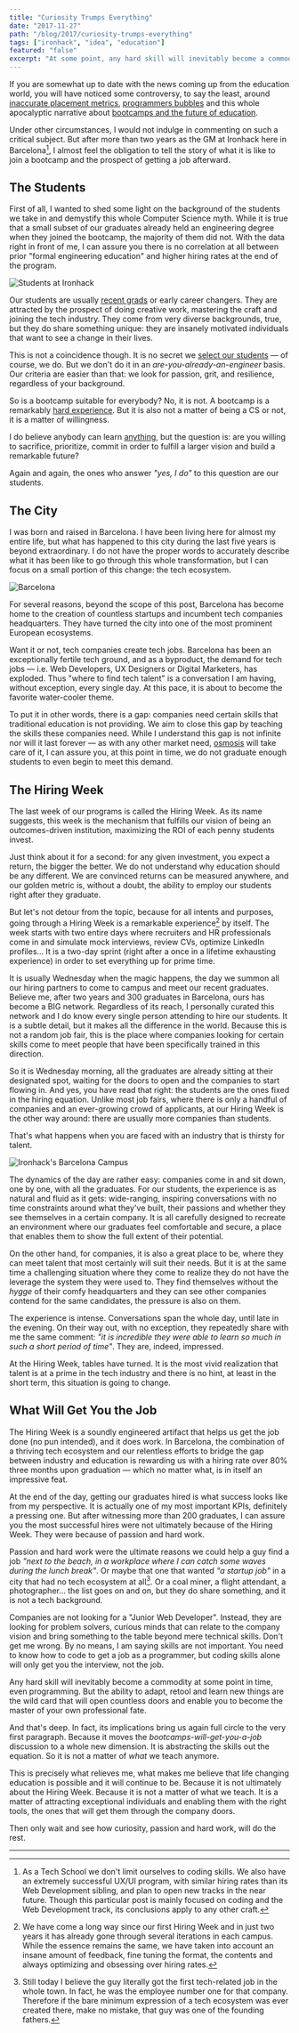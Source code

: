 ```yaml
---
title: "Curiosity Trumps Everything"
date: "2017-11-27"
path: "/blog/2017/curiosity-trumps-everything"
tags: ["ironhack", "idea", "education"]
featured: "false"
excerpt: "At some point, any hard skill will inevitably become a commodity. The ability to adapt, retool and learn new things will become the keys to master your own professional fate."
---
```


If you are somewhat up to date with the news coming up from the education world, you will have noticed some controversy, to say the least, around [inaccurate placement metrics](https://arstechnica.com/tech-policy/2017/10/one-of-the-original-coding-schools-must-pay-375k-over-employment-claims/), [programmers bubbles](https://medium.com/@TebbaVonMathenstien/are-programmers-headed-toward-another-bursting-bubble-528e30c59a0e) and this whole apocalyptic narrative about [bootcamps and the future of education](https://www.nytimes.com/2017/08/24/technology/coding-boot-camps-close.html).

Under other circumstances, I would not indulge in commenting on such a critical subject. But after more than two years as the GM at Ironhack here in Barcelona[^1], I almost feel the obligation to tell the story of what it is like to join a bootcamp and the prospect of getting a job afterward.


## The Students
First of all, I wanted to shed some light on the background of the students we take in and demystify this whole Computer Science myth. While it is true that a small subset of our graduates already held an engineering degree when they joined the bootcamp, the majority of them did not. With the data right in front of me, I can assure you there is no correlation at all between prior "formal engineering education" and higher hiring rates at the end of the program.

![Students at Ironhack](./ironhack-student.jpg "Students from the Web Development Bootcamp coding at Ironhack")

Our students are usually [recent grads](/blog/2016/skip-college) or early career changers. They are attracted by the prospect of doing creative work, mastering the craft and joining the tech industry. They come from very diverse backgrounds, true, but they do share something unique: they are insanely motivated individuals that want to see a change in their lives.

This is not a coincidence though. It is no secret we [select our students](/blog/2017/alignment) — of course, we do. But we don't do it in an *are-you-already-an-engineer* basis. Our criteria are easier than that: we look for passion, grit, and resilience, regardless of your background.

So is a bootcamp suitable for everybody? No, it is not. A bootcamp is a remarkably [hard experience](/blog/2016/ironhack-experience). But it is also not a matter of being a CS or not, it is a matter of willingness.

I do believe anybody can learn [anything](/blog/2017/anything-you-want), but the question is: are you willing to sacrifice, prioritize, commit in order to fulfill a larger vision and build a remarkable future?

Again and again, the ones who answer *"yes, I do"* to this question are our students.


## The City
I was born and raised in Barcelona. I have been living here for almost my entire life, but what has happened to this city during the last five years is beyond extraordinary. I do not have the proper words to accurately describe what it has been like to go through this whole transformation, but I can focus on a small portion of this change: the tech ecosystem.

![Barcelona](./ironhack-barcelona.jpg "Barcelona from the Bunkers")

For several reasons, beyond the scope of this post, Barcelona has become home to the creation of countless startups and incumbent tech companies headquarters. They have turned the city into one of the most prominent European ecosystems.

Want it or not, tech companies create tech jobs. Barcelona has been an exceptionally fertile tech ground, and as a byproduct, the demand for tech jobs — i.e. Web Developers, UX Designers or Digital Marketers, has exploded. Thus "where to find tech talent" is a conversation I am having, without exception, every single day. At this pace, it is about to become the favorite water-cooler theme.

To put it in other words, there is a gap: companies need certain skills that traditional education is not providing. We aim to close this gap by teaching the skills these companies need. While I understand this gap is not infinite nor will it last forever — as with any other market need, [osmosis](https://en.wikipedia.org/wiki/Osmosis) will take care of it, I can assure you, at this point in time, we do not graduate enough students to even begin to meet this demand.


## The Hiring Week
The last week of our programs is called the Hiring Week. As its name suggests, this week is the mechanism that fulfills our vision of being an outcomes-driven institution, maximizing the ROI of each penny students invest.

Just think about it for a second: for any given investment, you expect a return, the bigger the better. We do not understand why education should be any different. We are convinced returns can be measured anywhere, and our golden metric is, without a doubt, the ability to employ our students right after they graduate.

But let's not detour from the topic, because for all intents and purposes, going through a Hiring Week is a remarkable experience[^2] by itself. The week starts with two entire days where recruiters and HR professionals come in and simulate mock interviews, review CVs, optimize LinkedIn profiles… It is a two-day sprint (right after a once in a lifetime exhausting experience) in order to set everything up for prime time.

It is usually Wednesday when the magic happens, the day we summon all our hiring partners to come to campus and meet our recent graduates. Believe me, after two years and 300 graduates in Barcelona, ours has become a BIG network. Regardless of its reach, I personally curated this network and I do know every single person attending to hire our students. It is a subtle detail, but it makes all the difference in the world. Because this is not a random job fair, this is the place where companies looking for certain skills come to meet people that have been specifically trained in this direction.

So it is Wednesday morning, all the graduates are already sitting at their designated spot, waiting for the doors to open and the companies to start flowing in. And yes, you have read that right: the students are the ones fixed in the hiring equation. Unlike most job fairs, where there is only a handful of companies and an ever-growing crowd of applicants, at our Hiring Week is the other way around: there are usually more companies than students.

That's what happens when you are faced with an industry that is thirsty for talent.

![Ironhack's Barcelona Campus](./ironhack-campus-event.jpg "An event at the Ironhack's Barcelona Campus")

The dynamics of the day are rather easy: companies come in and sit down, one by one, with all the graduates. For our students, the experience is as natural and fluid as it gets: wide-ranging, inspiring conversations with no time constraints around what they've built, their passions and whether they see themselves in a certain company. It is all carefully designed to recreate an environment where our graduates feel comfortable and secure, a place that enables them to show the full extent of their potential.

On the other hand, for companies, it is also a great place to be, where they can meet talent that most certainly will suit their needs. But it is at the same time a challenging situation where they come to realize they do not have the leverage the system they were used to. They find themselves without the *hygge* of their comfy headquarters and they can see other companies contend for the same candidates, the pressure is also on them.

The experience is intense. Conversations span the whole day, until late in the evening. On their way out, with no exception, they repeatedly share with me the same comment: *"it is incredible they were able to learn so much in such a short period of time"*. They are, indeed, impressed.

At the Hiring Week, tables have turned. It is the most vivid realization that talent is at a prime in the tech industry and there is no hint, at least in the short term, this situation is going to change.


## What Will Get You the Job
The Hiring Week is a soundly engineered artifact that helps us get the job done (no pun intended), and it does work. In Barcelona, the combination of a thriving tech ecosystem and our relentless efforts to bridge the gap between industry and education is rewarding us with a hiring rate over 80% three months upon graduation — which no matter what, is in itself an impressive feat.

At the end of the day, getting our graduates hired is what success looks like from my perspective. It is actually one of my most important KPIs, definitely a pressing one. But after witnessing more than 200 graduates, I can assure you the most successful hires were not ultimately because of the Hiring Week. They were because of passion and hard work.

Passion and hard work were the ultimate reasons we could help a guy find a job *"next to the beach, in a workplace where I can catch some waves during the lunch break"*. Or maybe that one that wanted *"a startup job"* in a city that had no tech ecosystem at all[^3]. Or a coal miner, a flight attendant, a photographer… the list goes on and on, but they do share something, and it is not a tech background.

Companies are not looking for a "Junior Web Developer". Instead, they are looking for problem solvers, curious minds that can relate to the company vision and bring something to the table beyond mere technical skills. Don't get me wrong. By no means, I am saying skills are not important. You need to know how to code to get a job as a programmer, but coding skills alone will only get you the interview, not the job.

Any hard skill will inevitably become a commodity at some point in time, even programming. But the ability to adapt, retool and learn new things are the wild card that will open countless doors and enable you to become the master of your own professional fate.

And that's deep. In fact, its implications bring us again full circle to the very first paragraph. Because it moves the *bootcamps-will-get-you-a-job* discussion to a whole new dimension. It is abstracting the skills out the equation. So it is not a matter of *what* we teach anymore.

This is precisely what relieves me, what makes me believe that life changing education is possible and it will continue to be. Because it is not ultimately about the Hiring Week. Because it is not a matter of what we teach. It is a matter of attracting exceptional individuals and enabling them with the right tools, the ones that will get them through the company doors.

Then only wait and see how curiosity, passion and hard work, will do the rest.

- - -
[^1]: As a Tech School we don't limit ourselves to coding skills. We also have an extremely successful UX/UI program, with similar hiring rates than its Web Development sibling, and plan to open new tracks in the near future. Though this particular post is mainly focused on coding and the Web Development track, its conclusions apply to any other craft.

[^2]: We have come a long way since our first Hiring Week and in just two years it has already gone through several iterations in each campus. While the essence remains the same, we have taken into account an insane amount of feedback, fine tuning the format, the contents and always optimizing and obsessing over hiring rates.

[^3]: Still today I believe the guy literally got the first tech-related job in the whole town. In fact, he was the employee number one for that company. Therefore if the bare minimum expression of a tech ecosystem was ever created there, make no mistake, that guy was one of the founding fathers.